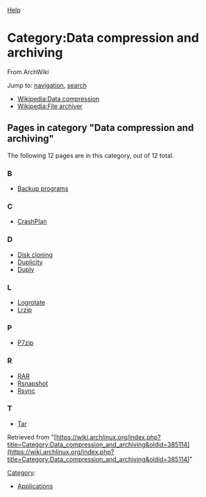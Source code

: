 [Help](//www.mediawiki.org/wiki/Special:MyLanguage/Help:Categories)

# Category:Data compression and archiving

From ArchWiki

Jump to: [navigation](#column-one), [search](#searchInput)

*   [Wikipedia:Data compression](https://en.wikipedia.org/wiki/Data_compression "wikipedia:Data compression")
*   [Wikipedia:File archiver](https://en.wikipedia.org/wiki/File_archiver "wikipedia:File archiver")

## Pages in category "Data compression and archiving"

The following 12 pages are in this category, out of 12 total.

### B

*   [Backup programs](/index.php/Backup_programs "Backup programs")

### C

*   [CrashPlan](/index.php/CrashPlan "CrashPlan")

### D

*   [Disk cloning](/index.php/Disk_cloning "Disk cloning")
*   [Duplicity](/index.php/Duplicity "Duplicity")
*   [Duply](/index.php/Duply "Duply")

### L

*   [Logrotate](/index.php/Logrotate "Logrotate")
*   [Lrzip](/index.php/Lrzip "Lrzip")

### P

*   [P7zip](/index.php/P7zip "P7zip")

### R

*   [RAR](/index.php/RAR "RAR")
*   [Rsnapshot](/index.php/Rsnapshot "Rsnapshot")
*   [Rsync](/index.php/Rsync "Rsync")

### T

*   [Tar](/index.php/Tar "Tar")

Retrieved from "[https://wiki.archlinux.org/index.php?title=Category:Data_compression_and_archiving&oldid=385114](https://wiki.archlinux.org/index.php?title=Category:Data_compression_and_archiving&oldid=385114)"

[Category](/index.php/Special:Categories "Special:Categories"):

*   [Applications](/index.php/Category:Applications "Category:Applications")